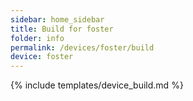 ```yaml
---
sidebar: home_sidebar
title: Build for foster
folder: info
permalink: /devices/foster/build
device: foster
---
```

{% include templates/device_build.md %}
